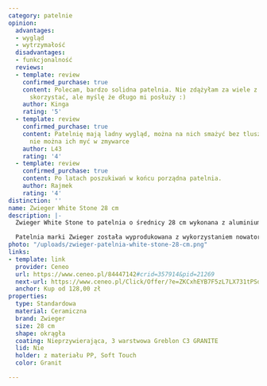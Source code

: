 ```yaml
---
category: patelnie
opinion:
  advantages:
  - wygląd
  - wytrzymałość
  disadvantages:
  - funkcjonalność
  reviews:
  - template: review
    confirmed_purchase: true
    content: Polecam, bardzo solidna patelnia. Nie zdążyłam za wiele z niej jeszcze
      skorzystać, ale myślę że długo mi posłuży :)
    author: Kinga
    rating: '5'
  - template: review
    confirmed_purchase: true
    content: Patelnię mają ladny wygląd, można na nich smażyć bez tluszczu. Niestety
      nie można ich myć w zmywarce
    author: L43
    rating: '4'
  - template: review
    confirmed_purchase: true
    content: Po latach poszukiwań w końcu porządna patelnia.
    author: Rajmek
    rating: '4'
distinction: ''
name: Zwieger White Stone 28 cm
description: |-
  Zwieger White Stone to patelnia o średnicy 28 cm wykonana z aluminium. Wewnętrzną stronę naczynia pokryto specjalną granitową powłoką trzywarstwową Greblon C3 Granite, wykorzystywaną do produkcji naczyń najwyższej jakości. Ze względu na surowiec, z którego została wykonana patelnia, jest ona świetnym przewodnikiem i akumulatorem ciepła.

  Patelnia marki Zwieger została wyprodukowana z wykorzystaniem nowatorskiej technologii, która pozwala zredukować ilość powłok nieprzywierających do trzech warstw. Umożliwia ona również smażenie potraw bez użycia tłuszczu. Zewnętrzna strona patelni została natomiast pokryta żaroodpornym lakierem silikonowym, który dba o zachowanie estetycznego wyglądu naczynia przez długi czas użytkowania. Uchwyt patelni pokryty powłoką Soft Touch odpowiada za izolację ciepła podczas smażenia, a także zapewnia jej komfortowe trzymanie w dłoni. Naczynie jest przeznaczone do użytku na wszystkich rodzajach kuchenek, włącznie z płytą indukcyjną.
photo: "/uploads/zwieger-patelnia-white-stone-28-cm.png"
links:
- template: link
  provider: Ceneo
  url: https://www.ceneo.pl/84447142#crid=357914&pid=21269
  next-url: https://www.ceneo.pl/Click/Offer/?e=ZKCxhEYB7F5zL7LX731tPSdtqS955Boal1fJ0i_8vpLLJK_eI-8kXFStQ4z4P-0dGivBxVL75N9aPVyOXb44UMVRpQKL3SRaAgGJz8AfsHPZtAMmi-HgWhLuwkFfHdp0trVTVGrWkA1xhk8zM5Akc9Ti-foi58B3ZMPnSi1muL2lUEzCWQUN3e2BRyYzrPIJARSBeMb0GFulUEzCWQUN3aVQTMJZBQ3dGq9RoM09UWjnats4-AaMMuooq8JZ02kY7VL036g_XpL9qh6TynQIfLndXUQJq5QzbhdnhxGRhOkL5K-jDtpzO-Z6PRt28xzLttfLrwPICniWMXfhn2-ArK2es4owUzs6&a=2&rc=notset
  anchor: Kup od 128,00 zł
properties:
  type: Standardowa
  material: Ceramiczna
  brand: Zwieger
  size: 28 cm
  shape: okrągła
  coating: Nieprzywierająca, 3 warstwowa Greblon C3 GRANITE
  lid: Nie
  holder: z materiału PP, Soft Touch
  color: Granit

---
```

